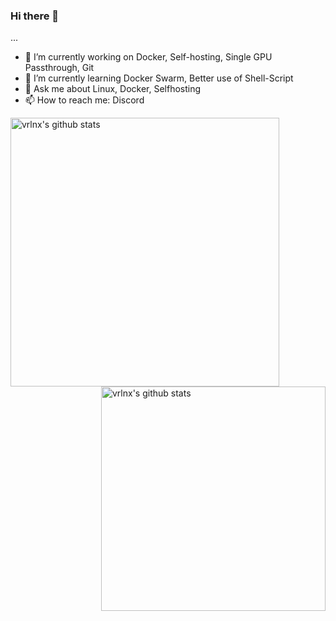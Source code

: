 ### Hi there 👋
...
<!--
**Stetsed/Stetsed** is a ✨ _special_ ✨ repository because its `README.md` (this file) appears on your GitHub profile.

Here are some ideas to get you started:
-->
- 🔭 I’m currently working on Docker, Self-hosting, Single GPU Passthrough, Git
- 🌱 I’m currently learning Docker Swarm, Better use of Shell-Script
- 💬 Ask me about Linux, Docker, Selfhosting
- 📫 How to reach me: Discord
<!--
- 😄 Pronouns: ...
- ⚡ Fun fact: ...
-->

<img align="left" width="430" height="auto" alt="vrlnx's github stats" src="https://github-readme-stats.vercel.app/api?username=stetsed&hide_border=true&title_color=0ff54c&icon_color=0ff54c&text_color=c9d1d9&bg_color=0d1117&show_icons=true;count_private=true&amp;include_all_commits=true">

<img align="right" width="359" height="auto" alt="vrlnx's github stats" src="https://github-readme-stats.vercel.app/api/top-langs/?username=stetsed&hide_border=true&title_color=0ff54c&icon_color=0ff54c&text_color=c9d1d9&bg_color=0d1117&layout=compact&amp;show_icons=true&amp;">
